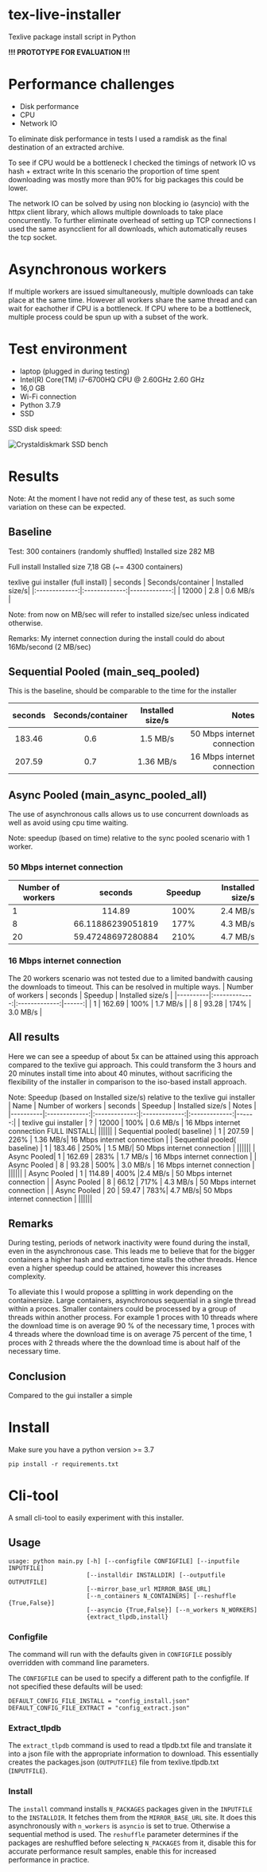 # tex-live-installer
Texlive package install script in Python

**!!! PROTOTYPE FOR EVALUATION !!!**


# Performance challenges
- Disk performance
- CPU 
- Network IO

To eliminate disk performance in tests I used a ramdisk as the final destination of an extracted archive.

To see if CPU would be a bottleneck I checked the timings of network IO vs hash + extract write
In this scenario the proportion of time spent downloading was mostly more than 90% for big packages this could be lower.

The network IO can be solved by using non blocking io (asyncio) with the httpx client library, which allows multiple downloads to take place concurrently. To further eliminate overhead of setting up TCP connections I used the same asyncclient for all downloads, which automatically reuses the tcp socket.


# Asynchronous workers
If multiple workers are issued simultaneously, multiple downloads can take place at the same time. However all workers share the same thread and can wait for eachother if CPU is a bottleneck.
If CPU where to be a bottleneck, multiple process could be spun up with a subset of the work.

# Test environment
- laptop (plugged in during testing)
- Intel(R) Core(TM) i7-6700HQ CPU @ 2.60GHz   2.60 GHz
- 16,0 GB
- Wi-Fi connection
- Python 3.7.9
- SSD

SSD disk speed:

![Crystaldiskmark SSD bench](/assets/images/SSD.jpg "Speedy SSD")

# Results
Note: At the moment I have not redid any of these test, as such some variation on these can be expected.

## Baseline
Test: 300 containers (randomly shuffled) Installed size 282 MB

Full install  Installed size 7,18 GB (~= 4300 containers)


texlive gui installer (full install)
|    seconds     | Seconds/container | Installed size/s| 
|:-------------:|:-------------:|-------------:|
| 12000 | 2.8 |  0.6 MB/s |

Note: from now on MB/sec will refer to installed size/sec unless indicated otherwise.

Remarks:
My internet connection during the install could do about 16Mb/second (2 MB/sec)




## Sequential  Pooled (main_seq_pooled)
This is the baseline, should be comparable to the time for the installer

|    seconds     | Seconds/container | Installed size/s|  Notes |
|:-------------:|:-------------:|:-------------:|-------------:|
| 183.46 | 0.6 |  1.5 MB/s | 50 Mbps internet connection |
| 207.59 | 0.7 |  1.36 MB/s | 16 Mbps internet connection |







## Async Pooled (main_async_pooled_all)

The use of asynchronous calls allows us to use concurrent downloads as well as avoid using cpu time waiting.


Note: speedup (based on time) relative to the sync pooled scenario with 1 worker.
### 50 Mbps internet connection
| Number of workers  |     seconds     | Speedup | Installed size/s |
|----------|:-------------:|:-------------:|------:|
| 1 | 114.89 | 100% | 2.4 MB/s |
| 8 | 66.11886239051819 | 177% | 4.3 MB/s |
| 20 | 59.47248697280884 | 210% | 4.7 MB/s|

### 16 Mbps internet connection
The 20 workers scenario was not tested due to a limited bandwith causing the downloads to timeout. This can be resolved in multiple ways. 
| Number of workers  |     seconds     | Speedup | Installed size/s |
|----------|:-------------:|:-------------:|------:|
| 1 | 162.69 | 100% | 1.7 MB/s |
| 8 |  93.28 | 174% | 3.0 MB/s | 

## All results
Here we can see a speedup of about 5x can be attained using this approach compared to the texlive gui approach. This could transform the 3 hours and 20 minutes install time into about 40 minutes, without sacrificing the flexibility of the installer in comparison to the iso-based install approach.


Note: Speedup (based on Installed size/s) relative to the texlive gui installer 
| Name | Number of workers  |     seconds     | Speedup |  Installed size/s | Notes |
|----------|:-------------:|:-------------:|:-------------:|:-------------:|------:|
| texlive gui installer | ? | 12000 | 100% | 0.6 MB/s | 16 Mbps internet connection FULL INSTALL| 
||||||
| Sequential pooled( baseline) | 1 | 207.59 | 226% | 1.36 MB/s| 16 Mbps internet connection |
| Sequential pooled( baseline) | 1 | 183.46 | 250% | 1.5 MB/| 50 Mbps internet connection |
||||||
|  Async Pooled| 1 | 162.69 | 283% | 1.7 MB/s | 16 Mbps internet connection |
| Async Pooled | 8 |  93.28 | 500% | 3.0 MB/s | 16 Mbps internet connection |
||||||
| Async Pooled | 1 | 114.89 | 400% |2.4 MB/s | 50 Mbps internet connection |
| Async Pooled | 8 | 66.12 | 717% |  4.3 MB/s | 50 Mbps internet connection |
| Async Pooled  | 20 | 59.47 | 783%| 4.7 MB/s| 50 Mbps internet connection |
||||||

## Remarks
During testing, periods of network inactivity were found during the install, even in the asynchronous case. This leads me to believe that for the bigger containers a higher hash and extraction time stalls the other threads. Hence even a higher speedup could be attained, however this increases complexity.

To alleviate this I would propose a splitting in work depending on the containersize. Large containers, asynchronous sequential in a single thread within a proces. Smaller containers could be processed by a group of threads within another process. For example 1 proces with 10 threads where the download time is on average 90 % of the necessary time, 1 proces with 4 threads where the download time is on average 75 percent of the time, 1 proces with 2 threads where the the download time is about half of the necessary time.



## Conclusion
Compared to the gui installer a simple 



# Install
Make sure you have a python version >= 3.7
```
pip install -r requirements.txt
```
# Cli-tool

A small cli-tool to easily experiment with this installer.


## Usage
```
usage: python main.py [-h] [--configfile CONFIGFILE] [--inputfile INPUTFILE]
                      [--installdir INSTALLDIR] [--outputfile OUTPUTFILE]
                      [--mirror_base_url MIRROR_BASE_URL]
                      [--n_containers N_CONTAINERS] [--reshuffle {True,False}]
                      [--asyncio {True,False}] [--n_workers N_WORKERS]
                      {extract_tlpdb,install}
```
### Configfile
The command will run with the defaults given in `CONFIGFILE` possibly overridden with command line parameters.

The `CONFIGFILE` can be used to specify a different path to the configfile. If not specified these defaults will be used:
```
DEFAULT_CONFIG_FILE_INSTALL = "config_install.json"
DEFAULT_CONFIG_FILE_EXTRACT = "config_extract.json"
```

### Extract_tlpdb

The `extract_tlpdb` command is used to read a tlpdb.txt file and translate it into a json file with the appropriate information to download. This essentially creates the packages.json (`OUTPUTFILE`) file from texlive.tlpdb.txt (`INPUTFILE`). 


### Install
The `install` command installs `N_PACKAGES` packages given in the `INPUTFILE` to the `INSTALLDIR`. It fetches them from the `MIRROR_BASE_URL` site. It does this asynchronously with `n_workers` is `asyncio` is set to true. Otherwise a sequential method is used. The `reshuffle` parameter determines if the packages are reshuffled before selecting `N_PACKAGES` from it, disable this for accurate performance result samples, enable this for increased performance in practice.
